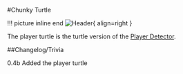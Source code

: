 #Chunky Turtle

!!! picture inline end
    ![Header](https://srendi.de/wp-content/uploads/2021/03/Advanced-Player-Turtle.png){ align=right }

The player turtle is the turtle version of the [Player Detector](https://docs.srendi.de/Peripherals/playerdetector/).

##Changelog/Trivia

0.4b
Added the player turtle
